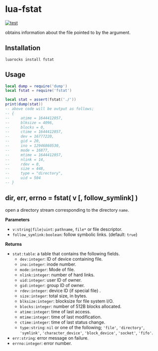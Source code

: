 # lua-fstat

[![test](https://github.com/mah0x211/lua-fstat/actions/workflows/test.yml/badge.svg)](https://github.com/mah0x211/lua-fstat/actions/workflows/test.yml)

obtains information about the file pointed to by the argument.


## Installation

```
luarocks install fstat
```

## Usage

```lua
local dump = require('dump')
local fstat = require('fstat')

local stat = assert(fstat('./'))
print(dump(stat))
-- above code will be output as follows;
-- {
--     atime = 1644412057,
--     blksize = 4096,
--     blocks = 0,
--     ctime = 1644412057,
--     dev = 16777220,
--     gid = 20,
--     ino = 12946860530,
--     mode = 16877,
--     mtime = 1644412057,
--     nlink = 14,
--     rdev = 0,
--     size = 448,
--     type = "directory",
--     uid = 504
-- }
```


## dir, err, errno = fstat( v [, follow_symlink] )

open a directory stream corresponding to the directory `name`.

**Parameters**

- `v:string|file|uint`: `pathname`, `file*` or file descriptor.
- `follow_symlink:boolean`: follow symbolic links. (default: `true`)

**Returns**

- `stat:table`: a table that contains the following fields.
  - `dev:integer`: ID of device containing file.
  - `ino:integer`: inode number.
  - `mode:integer`: Mode of file.
  - `nlink:integer`: number of hard links.
  - `uid:integer`: user ID of owner.
  - `gid:integer`: group ID of owner.
  - `rdev:integer`: device ID (if special file) .
  - `size:integer`: total size, in bytes.
  - `blksize:integer`: blocksize for file system I/O.
  - `blocks:integer`: number of 512B blocks allocated.
  - `atime:integer`: time of last access.
  - `mtime:integer`: time of last modification.
  - `ctime:integer`: time of last status change.
  - `type:string`: `nil` or one of the following; `'file'`, `'directory'`, `'symlink'`, `'character_device'`, `'block_device'`, `'socket'`, `'fifo'`.
- `err:string`: error message on failure.
- `errno:integer`: error number.



